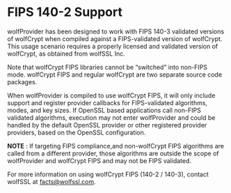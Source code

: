 # FIPS 140-2 Support

wolfProvider has been designed to work with FIPS 140-3 validated versions of wolfCrypt when compiled against a FIPS-validated version of wolfCrypt. This usage scenario requires a properly licensed and validated version of wolfCrypt, as obtained from wolfSSL Inc.

Note that wolfCrypt FIPS libraries cannot be “switched” into non-FIPS mode. wolfCrypt FIPS and regular wolfCrypt are two separate source code packages.

When wolfProvider is compiled to use wolfCrypt FIPS, it will only include support and register provider callbacks for FIPS-validated algorithms, modes, and key sizes. If OpenSSL based applications call non-FIPS validated algorithms, execution may not enter wolfProvider and could be handled by the default OpenSSL provider or other registered provider providers, based on the OpenSSL configuration. 

**NOTE** : If targeting FIPS compliance,and non-wolfCrypt FIPS algorithms are called from a different provider, those algorithms are outside the scope of
wolfProvider and wolfCrypt FIPS and may not be FIPS validated.

For more information on using wolfCrypt FIPS (140-2 / 140-3), contact wolfSSL at facts@wolfssl.com.
